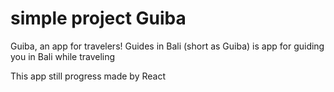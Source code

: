 # simple project Guiba

Guiba, an app for travelers! Guides in Bali (short as Guiba) is app for guiding you in Bali while traveling

This app still progress made by React